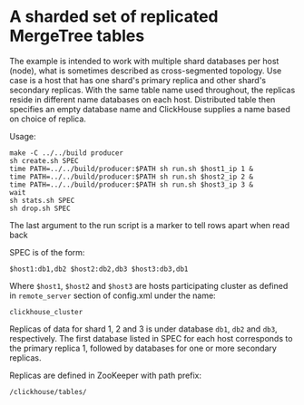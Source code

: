 A sharded set of replicated MergeTree tables
============================================

The example is intended to work with multiple shard databases per host (node),
what is sometimes described as cross-segmented topology. Use case is a host
that has one shard's primary replica and other shard's secondary replicas.
With the same table name used throughout, the replicas reside in different name
databases on each host. Distributed table then specifies an empty database name
and ClickHouse supplies a name based on choice of replica.

Usage:

    make -C ../../build producer
    sh create.sh SPEC
    time PATH=../../build/producer:$PATH sh run.sh $host1_ip 1 &
    time PATH=../../build/producer:$PATH sh run.sh $host2_ip 2 &
    time PATH=../../build/producer:$PATH sh run.sh $host3_ip 3 &
    wait
    sh stats.sh SPEC
    sh drop.sh SPEC

The last argument to the run script is a marker to tell rows apart when read
back

SPEC is of the form:

    $host1:db1,db2 $host2:db2,db3 $host3:db3,db1

Where `$host1`, `$host2` and `$host3` are hosts participating cluster as defined
in `remote_server` section of config.xml under the name:

    clickhouse_cluster

Replicas of data for shard 1, 2 and 3 is under database `db1`, `db2` and `db3`,
respectively. The first database listed in SPEC for each host corresponds to the
primary replica 1, followed by databases for one or more secondary replicas.

Replicas are defined in ZooKeeper with path prefix:

    /clickhouse/tables/
